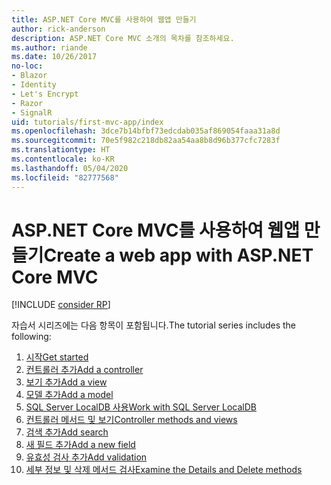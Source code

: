 ```yaml
---
title: ASP.NET Core MVC를 사용하여 웹앱 만들기
author: rick-anderson
description: ASP.NET Core MVC 소개의 목차를 참조하세요.
ms.author: riande
ms.date: 10/26/2017
no-loc:
- Blazor
- Identity
- Let's Encrypt
- Razor
- SignalR
uid: tutorials/first-mvc-app/index
ms.openlocfilehash: 3dce7b14bfbf73edcdab035af869054faaa31a8d
ms.sourcegitcommit: 70e5f982c218db82aa54aa8b8d96b377cfc7283f
ms.translationtype: HT
ms.contentlocale: ko-KR
ms.lasthandoff: 05/04/2020
ms.locfileid: "82777568"
---
```

# <a name="create-a-web-app-with-aspnet-core-mvc"></a><span data-ttu-id="ba04c-103">ASP.NET Core MVC를 사용하여 웹앱 만들기</span><span class="sxs-lookup"><span data-stu-id="ba04c-103">Create a web app with ASP.NET Core MVC</span></span>

[!INCLUDE [consider RP](~/includes/razor.md)]

<span data-ttu-id="ba04c-104">자습서 시리즈에는 다음 항목이 포함됩니다.</span><span class="sxs-lookup"><span data-stu-id="ba04c-104">The tutorial series includes the following:</span></span>

1. [<span data-ttu-id="ba04c-105">시작</span><span class="sxs-lookup"><span data-stu-id="ba04c-105">Get started</span></span>](start-mvc.md)
1. [<span data-ttu-id="ba04c-106">컨트롤러 추가</span><span class="sxs-lookup"><span data-stu-id="ba04c-106">Add a controller</span></span>](adding-controller.md)
1. [<span data-ttu-id="ba04c-107">보기 추가</span><span class="sxs-lookup"><span data-stu-id="ba04c-107">Add a view</span></span>](adding-view.md)
1. [<span data-ttu-id="ba04c-108">모델 추가</span><span class="sxs-lookup"><span data-stu-id="ba04c-108">Add a model</span></span>](adding-model.md)
1. [<span data-ttu-id="ba04c-109">SQL Server LocalDB 사용</span><span class="sxs-lookup"><span data-stu-id="ba04c-109">Work with SQL Server LocalDB</span></span>](working-with-sql.md)
1. [<span data-ttu-id="ba04c-110">컨트롤러 메서드 및 보기</span><span class="sxs-lookup"><span data-stu-id="ba04c-110">Controller methods and views</span></span>](controller-methods-views.md)
1. [<span data-ttu-id="ba04c-111">검색 추가</span><span class="sxs-lookup"><span data-stu-id="ba04c-111">Add search</span></span>](search.md)
1. [<span data-ttu-id="ba04c-112">새 필드 추가</span><span class="sxs-lookup"><span data-stu-id="ba04c-112">Add a new field</span></span>](new-field.md)
1. [<span data-ttu-id="ba04c-113">유효성 검사 추가</span><span class="sxs-lookup"><span data-stu-id="ba04c-113">Add validation</span></span>](validation.md)
1. [<span data-ttu-id="ba04c-114">세부 정보 및 삭제 메서드 검사</span><span class="sxs-lookup"><span data-stu-id="ba04c-114">Examine the Details and Delete methods</span></span>](details.md)
